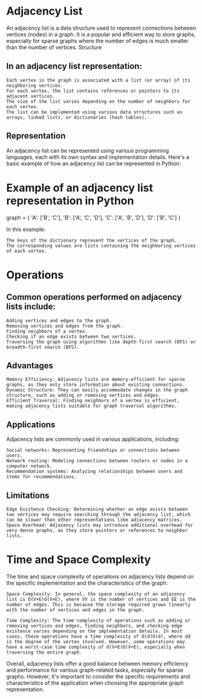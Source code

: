 Adjacency List
==============

An adjacency list is a data structure used to represent connections between vertices (nodes) in a graph. It is a popular and efficient way to store graphs, especially for sparse graphs where the number of edges is much smaller than the number of vertices.
Structure

In an adjacency list representation:
------------------------------------

    Each vertex in the graph is associated with a list (or array) of its neighboring vertices.
    For each vertex, the list contains references or pointers to its adjacent vertices.
    The size of the list varies depending on the number of neighbors for each vertex.
    The list can be implemented using various data structures such as arrays, linked lists, or dictionaries (hash tables).

Representation
--------------

An adjacency list can be represented using various programming languages, each with its own syntax and implementation details. Here's a basic example of how an adjacency list can be represented in Python:


# Example of an adjacency list representation in Python
graph = {
'A': ['B', 'C'],
'B': ['A', 'C', 'D'],
'C': ['A', 'B', 'D'],
'D': ['B', 'C']
}

In this example:

    The keys of the dictionary represent the vertices of the graph.
    The corresponding values are lists containing the neighboring vertices of each vertex.

Operations
==========

Common operations performed on adjacency lists include:
------------------------------------------------------

    Adding vertices and edges to the graph.
    Removing vertices and edges from the graph.
    Finding neighbors of a vertex.
    Checking if an edge exists between two vertices.
    Traversing the graph using algorithms like depth-first search (DFS) or breadth-first search (BFS).

Advantages
------------

    Memory Efficiency: Adjacency lists are memory-efficient for sparse graphs, as they only store information about existing connections.
    Dynamic Structure: They can easily accommodate changes in the graph structure, such as adding or removing vertices and edges.
    Efficient Traversal: Finding neighbors of a vertex is efficient, making adjacency lists suitable for graph traversal algorithms.

Applications
--------------

Adjacency lists are commonly used in various applications, including:

    Social networks: Representing friendships or connections between users.
    Network routing: Modeling connections between routers or nodes in a computer network.
    Recommendation systems: Analyzing relationships between users and items for recommendations.

Limitations
-------------

    Edge Existence Checking: Determining whether an edge exists between two vertices may require searching through the adjacency list, which can be slower than other representations like adjacency matrices.
    Space Overhead: Adjacency lists may introduce additional overhead for very dense graphs, as they store pointers or references to neighbor lists.

Time and Space Complexity
=========================

The time and space complexity of operations on adjacency lists depend on the specific implementation and the characteristics of the graph:

    Space Complexity: In general, the space complexity of an adjacency list is O(V+E)O(V+E), where VV is the number of vertices and EE is the number of edges. This is because the storage required grows linearly with the number of vertices and edges in the graph.

    Time Complexity: The time complexity of operations such as adding or removing vertices and edges, finding neighbors, and checking edge existence varies depending on the implementation details. In most cases, these operations have a time complexity of O(d)O(d), where dd is the degree of the vertex involved. However, some operations may have a worst-case time complexity of O(V+E)O(V+E), especially when traversing the entire graph.

Overall, adjacency lists offer a good balance between memory efficiency and performance for various graph-related tasks, especially for sparse graphs. However, it's important to consider the specific requirements and characteristics of the application when choosing the appropriate graph representation.

